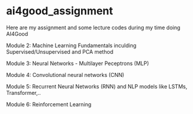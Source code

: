# ai4good_assignment

Here are my assignment and some lecture codes during my time doing AI4Good

Module 2: Machine Learning Fundamentals inculding Supervised/Unsupervised and PCA method

Module 3: Neural Networks - Multilayer Peceptrons (MLP)

Module 4: Convolutional neural networks (CNN)

Module 5: Recurrent Neural Networks (RNN) and NLP models like LSTMs, Transformer,..

Module 6: Reinforcement Learning 
